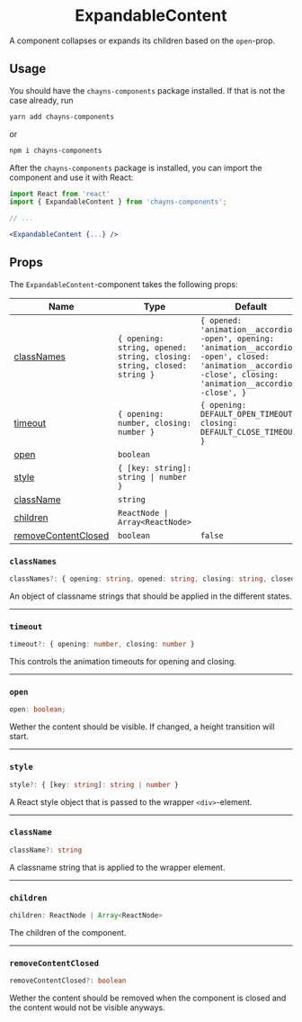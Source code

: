<div align="center"><h1>ExpandableContent</h1></div>

A component collapses or expands its children based on the `open`-prop.

## Usage

You should have the `chayns-components` package installed. If that is not the
case already, run

```bash
yarn add chayns-components
```

or

```bash
npm i chayns-components
```

After the `chayns-components` package is installed, you can import the component
and use it with React:

```jsx
import React from 'react'
import { ExpandableContent } from 'chayns-components';

// ...

<ExpandableContent {...} />
```

## Props

The `ExpandableContent`-component takes the following props:

| Name                                        | Type                                                                   | Default                                                                                                                                                           | Required |
| ------------------------------------------- | ---------------------------------------------------------------------- | ----------------------------------------------------------------------------------------------------------------------------------------------------------------- | :------: |
| [classNames](#classnames)                   | `{ opening: string, opened: string, closing: string, closed: string }` | `{ opened: 'animation__accordion--open', opening: 'animation__accordion--open', closed: 'animation__accordion--close', closing: 'animation__accordion--close', }` |          |
| [timeout](#timeout)                         | `{ opening: number, closing: number }`                                 | `{ opening: DEFAULT_OPEN_TIMEOUT, closing: DEFAULT_CLOSE_TIMEOUT, }`                                                                                              |          |
| [open](#open)                               | `boolean`                                                              |                                                                                                                                                                   |    ✓     |
| [style](#style)                             | `{ [key: string]: string \| number }`                                  |                                                                                                                                                                   |          |
| [className](#classname)                     | `string`                                                               |                                                                                                                                                                   |          |
| [children](#children)                       | `ReactNode \| Array<ReactNode>`                                        |                                                                                                                                                                   |    ✓     |
| [removeContentClosed](#removecontentclosed) | `boolean`                                                              | `false`                                                                                                                                                           |          |

### `classNames`

```ts
classNames?: { opening: string, opened: string, closing: string, closed: string }
```

An object of classname strings that should be applied in the different states.

---

### `timeout`

```ts
timeout?: { opening: number, closing: number }
```

This controls the animation timeouts for opening and closing.

---

### `open`

```ts
open: boolean;
```

Wether the content should be visible. If changed, a height transition will
start.

---

### `style`

```ts
style?: { [key: string]: string | number }
```

A React style object that is passed to the wrapper `<div>`-element.

---

### `className`

```ts
className?: string
```

A classname string that is applied to the wrapper element.

---

### `children`

```ts
children: ReactNode | Array<ReactNode>
```

The children of the component.

---

### `removeContentClosed`

```ts
removeContentClosed?: boolean
```

Wether the content should be removed when the component is closed and the
content would not be visible anyways.

